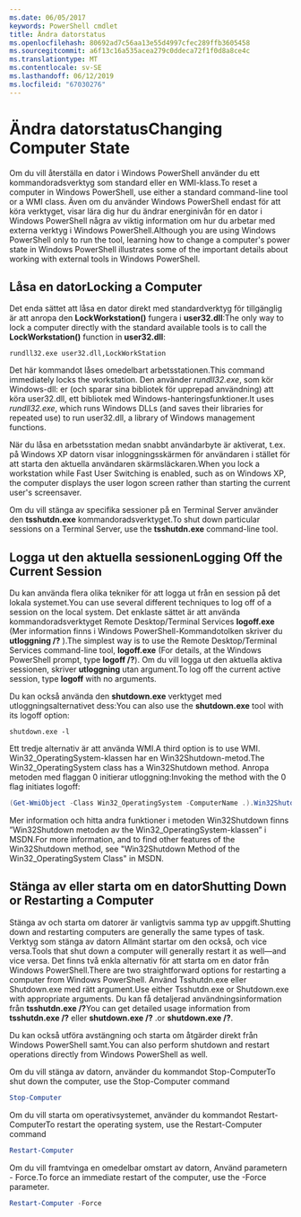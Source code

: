 ```yaml
---
ms.date: 06/05/2017
keywords: PowerShell cmdlet
title: Ändra datorstatus
ms.openlocfilehash: 80692ad7c56aa13e55d4997cfec289ffb3605458
ms.sourcegitcommit: a6f13c16a535acea279c0ddeca72f1f0d8a8ce4c
ms.translationtype: MT
ms.contentlocale: sv-SE
ms.lasthandoff: 06/12/2019
ms.locfileid: "67030276"
---
```

# <a name="changing-computer-state"></a><span data-ttu-id="2d2fe-103">Ändra datorstatus</span><span class="sxs-lookup"><span data-stu-id="2d2fe-103">Changing Computer State</span></span>

<span data-ttu-id="2d2fe-104">Om du vill återställa en dator i Windows PowerShell använder du ett kommandoradsverktyg som standard eller en WMI-klass.</span><span class="sxs-lookup"><span data-stu-id="2d2fe-104">To reset a computer in Windows PowerShell, use either a standard command-line tool or a WMI class.</span></span> <span data-ttu-id="2d2fe-105">Även om du använder Windows PowerShell endast för att köra verktyget, visar lära dig hur du ändrar energinivån för en dator i Windows PowerShell några av viktig information om hur du arbetar med externa verktyg i Windows PowerShell.</span><span class="sxs-lookup"><span data-stu-id="2d2fe-105">Although you are using Windows PowerShell only to run the tool, learning how to change a computer's power state in Windows PowerShell illustrates some of the important details about working with external tools in Windows PowerShell.</span></span>

## <a name="locking-a-computer"></a><span data-ttu-id="2d2fe-106">Låsa en dator</span><span class="sxs-lookup"><span data-stu-id="2d2fe-106">Locking a Computer</span></span>

<span data-ttu-id="2d2fe-107">Det enda sättet att låsa en dator direkt med standardverktyg för tillgänglig är att anropa den **LockWorkstation()** fungera i **user32.dll**:</span><span class="sxs-lookup"><span data-stu-id="2d2fe-107">The only way to lock a computer directly with the standard available tools is to call the **LockWorkstation()** function in **user32.dll**:</span></span>

```
rundll32.exe user32.dll,LockWorkStation
```

<span data-ttu-id="2d2fe-108">Det här kommandot låses omedelbart arbetsstationen.</span><span class="sxs-lookup"><span data-stu-id="2d2fe-108">This command immediately locks the workstation.</span></span> <span data-ttu-id="2d2fe-109">Den använder *rundll32.exe*, som kör Windows-dll: er (och sparar sina bibliotek för upprepad användning) att köra user32.dll, ett bibliotek med Windows-hanteringsfunktioner.</span><span class="sxs-lookup"><span data-stu-id="2d2fe-109">It uses *rundll32.exe*, which runs Windows DLLs (and saves their libraries for repeated use) to run user32.dll, a library of Windows management functions.</span></span>

<span data-ttu-id="2d2fe-110">När du låsa en arbetsstation medan snabbt användarbyte är aktiverat, t.ex. på Windows XP datorn visar inloggningsskärmen för användaren i stället för att starta den aktuella användaren skärmsläckaren.</span><span class="sxs-lookup"><span data-stu-id="2d2fe-110">When you lock a workstation while Fast User Switching is enabled, such as on Windows XP, the computer displays the user logon screen rather than starting the current user's screensaver.</span></span>

<span data-ttu-id="2d2fe-111">Om du vill stänga av specifika sessioner på en Terminal Server använder den **tsshutdn.exe** kommandoradsverktyget.</span><span class="sxs-lookup"><span data-stu-id="2d2fe-111">To shut down particular sessions on a Terminal Server, use the **tsshutdn.exe** command-line tool.</span></span>

## <a name="logging-off-the-current-session"></a><span data-ttu-id="2d2fe-112">Logga ut den aktuella sessionen</span><span class="sxs-lookup"><span data-stu-id="2d2fe-112">Logging Off the Current Session</span></span>

<span data-ttu-id="2d2fe-113">Du kan använda flera olika tekniker för att logga ut från en session på det lokala systemet.</span><span class="sxs-lookup"><span data-stu-id="2d2fe-113">You can use several different techniques to log off of a session on the local system.</span></span> <span data-ttu-id="2d2fe-114">Det enklaste sättet är att använda kommandoradsverktyget Remote Desktop/Terminal Services **logoff.exe** (Mer information finns i Windows PowerShell-Kommandotolken skriver du **utloggning /?** ).</span><span class="sxs-lookup"><span data-stu-id="2d2fe-114">The simplest way is to use the Remote Desktop/Terminal Services command-line tool, **logoff.exe** (For details, at the Windows PowerShell prompt, type **logoff /?**).</span></span> <span data-ttu-id="2d2fe-115">Om du vill logga ut den aktuella aktiva sessionen, skriver **utloggning** utan argument.</span><span class="sxs-lookup"><span data-stu-id="2d2fe-115">To log off the current active session, type **logoff** with no arguments.</span></span>

<span data-ttu-id="2d2fe-116">Du kan också använda den **shutdown.exe** verktyget med utloggningsalternativet dess:</span><span class="sxs-lookup"><span data-stu-id="2d2fe-116">You can also use the **shutdown.exe** tool with its logoff option:</span></span>

```
shutdown.exe -l
```

<span data-ttu-id="2d2fe-117">Ett tredje alternativ är att använda WMI.</span><span class="sxs-lookup"><span data-stu-id="2d2fe-117">A third option is to use WMI.</span></span> <span data-ttu-id="2d2fe-118">Win32_OperatingSystem-klassen har en Win32Shutdown-metod.</span><span class="sxs-lookup"><span data-stu-id="2d2fe-118">The Win32_OperatingSystem class has a Win32Shutdown method.</span></span> <span data-ttu-id="2d2fe-119">Anropa metoden med flaggan 0 initierar utloggning:</span><span class="sxs-lookup"><span data-stu-id="2d2fe-119">Invoking the method with the 0 flag initiates logoff:</span></span>

```powershell
(Get-WmiObject -Class Win32_OperatingSystem -ComputerName .).Win32Shutdown(0)
```

<span data-ttu-id="2d2fe-120">Mer information och hitta andra funktioner i metoden Win32Shutdown finns ”Win32Shutdown metoden av the Win32_OperatingSystem-klassen” i MSDN.</span><span class="sxs-lookup"><span data-stu-id="2d2fe-120">For more information, and to find other features of the Win32Shutdown method, see "Win32Shutdown Method of the Win32_OperatingSystem Class" in MSDN.</span></span>

## <a name="shutting-down-or-restarting-a-computer"></a><span data-ttu-id="2d2fe-121">Stänga av eller starta om en dator</span><span class="sxs-lookup"><span data-stu-id="2d2fe-121">Shutting Down or Restarting a Computer</span></span>

<span data-ttu-id="2d2fe-122">Stänga av och starta om datorer är vanligtvis samma typ av uppgift.</span><span class="sxs-lookup"><span data-stu-id="2d2fe-122">Shutting down and restarting computers are generally the same types of task.</span></span> <span data-ttu-id="2d2fe-123">Verktyg som stänga av datorn Allmänt startar om den också, och vice versa.</span><span class="sxs-lookup"><span data-stu-id="2d2fe-123">Tools that shut down a computer will generally restart it as well—and vice versa.</span></span> <span data-ttu-id="2d2fe-124">Det finns två enkla alternativ för att starta om en dator från Windows PowerShell.</span><span class="sxs-lookup"><span data-stu-id="2d2fe-124">There are two straightforward options for restarting a computer from Windows PowerShell.</span></span> <span data-ttu-id="2d2fe-125">Använd Tsshutdn.exe eller Shutdown.exe med rätt argument.</span><span class="sxs-lookup"><span data-stu-id="2d2fe-125">Use either Tsshutdn.exe or Shutdown.exe with appropriate arguments.</span></span> <span data-ttu-id="2d2fe-126">Du kan få detaljerad användningsinformation från **tsshutdn.exe /?**</span><span class="sxs-lookup"><span data-stu-id="2d2fe-126">You can get detailed usage information from **tsshutdn.exe /?**</span></span> <span data-ttu-id="2d2fe-127">eller **shutdown.exe /?** .</span><span class="sxs-lookup"><span data-stu-id="2d2fe-127">or **shutdown.exe /?**.</span></span>

<span data-ttu-id="2d2fe-128">Du kan också utföra avstängning och starta om åtgärder direkt från Windows PowerShell samt.</span><span class="sxs-lookup"><span data-stu-id="2d2fe-128">You can also perform shutdown and restart operations directly from Windows PowerShell as well.</span></span>

<span data-ttu-id="2d2fe-129">Om du vill stänga av datorn, använder du kommandot Stop-Computer</span><span class="sxs-lookup"><span data-stu-id="2d2fe-129">To shut down the computer, use the Stop-Computer command</span></span>

```powershell
Stop-Computer
```

<span data-ttu-id="2d2fe-130">Om du vill starta om operativsystemet, använder du kommandot Restart-Computer</span><span class="sxs-lookup"><span data-stu-id="2d2fe-130">To restart the operating system, use the Restart-Computer command</span></span>

```powershell
Restart-Computer
```

<span data-ttu-id="2d2fe-131">Om du vill framtvinga en omedelbar omstart av datorn, Använd parametern - Force.</span><span class="sxs-lookup"><span data-stu-id="2d2fe-131">To force an immediate restart of the computer, use the -Force parameter.</span></span>

```powershell
Restart-Computer -Force
```
